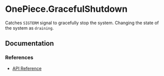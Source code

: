 # OnePiece.GracefulShutdown

Catches `SIGTERM` signal to gracefully stop the system. Changing the state of the system as `draining`.

## Documentation

### References

- [API Reference](api-reference.html)
